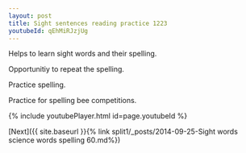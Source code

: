 ```yaml
---
layout: post
title: Sight sentences reading practice 1223
youtubeId: qEhMiRJzjUg
---
```

 
 
Helps to learn sight words and their spelling.

Opportunitiy to repeat the spelling. 

Practice spelling. 
 
Practice for spelling bee competitions. 
 
{% include youtubePlayer.html id=page.youtubeId %}
 
 

[Next]({{ site.baseurl }}{% link  split1/_posts/2014-09-25-Sight words science words spelling 60.md%})
 
